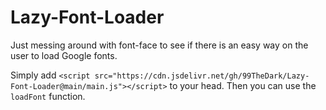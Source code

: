 # Lazy-Font-Loader
Just messing around with font-face to see if there is an easy way on the user to load Google fonts.

Simply add `<script src="https://cdn.jsdelivr.net/gh/99TheDark/Lazy-Font-Loader@main/main.js"></script>` to your head. Then you can use the `loadFont` function.
